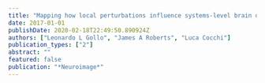 ```yaml
---
title: "Mapping how local perturbations influence systems-level brain dynamics"
date: 2017-01-01
publishDate: 2020-02-18T22:49:50.890924Z
authors: ["Leonardo L Gollo", "James A Roberts", "Luca Cocchi"]
publication_types: ["2"]
abstract: ""
featured: false
publication: "*Neuroimage*"
---
```


